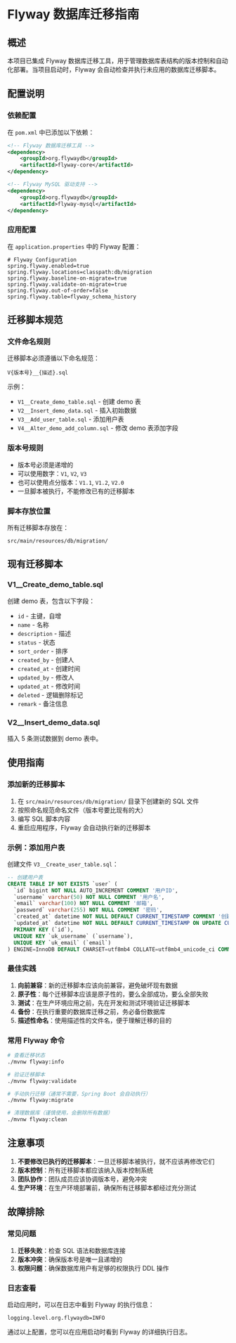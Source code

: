 # Flyway 数据库迁移指南

## 概述

本项目已集成 Flyway 数据库迁移工具，用于管理数据库表结构的版本控制和自动化部署。当项目启动时，Flyway 会自动检查并执行未应用的数据库迁移脚本。

## 配置说明

### 依赖配置

在 `pom.xml` 中已添加以下依赖：

```xml
<!-- Flyway 数据库迁移工具 -->
<dependency>
    <groupId>org.flywaydb</groupId>
    <artifactId>flyway-core</artifactId>
</dependency>

<!-- Flyway MySQL 驱动支持 -->
<dependency>
    <groupId>org.flywaydb</groupId>
    <artifactId>flyway-mysql</artifactId>
</dependency>
```

### 应用配置

在 `application.properties` 中的 Flyway 配置：

```properties
# Flyway Configuration
spring.flyway.enabled=true
spring.flyway.locations=classpath:db/migration
spring.flyway.baseline-on-migrate=true
spring.flyway.validate-on-migrate=true
spring.flyway.out-of-order=false
spring.flyway.table=flyway_schema_history
```

## 迁移脚本规范

### 文件命名规则

迁移脚本必须遵循以下命名规范：

```
V{版本号}__{描述}.sql
```

示例：
- `V1__Create_demo_table.sql` - 创建 demo 表
- `V2__Insert_demo_data.sql` - 插入初始数据
- `V3__Add_user_table.sql` - 添加用户表
- `V4__Alter_demo_add_column.sql` - 修改 demo 表添加字段

### 版本号规则

- 版本号必须是递增的
- 可以使用数字：`V1`, `V2`, `V3`
- 也可以使用点分版本：`V1.1`, `V1.2`, `V2.0`
- 一旦脚本被执行，不能修改已有的迁移脚本

### 脚本存放位置

所有迁移脚本存放在：
```
src/main/resources/db/migration/
```

## 现有迁移脚本

### V1__Create_demo_table.sql
创建 demo 表，包含以下字段：
- `id` - 主键，自增
- `name` - 名称
- `description` - 描述
- `status` - 状态
- `sort_order` - 排序
- `created_by` - 创建人
- `created_at` - 创建时间
- `updated_by` - 修改人
- `updated_at` - 修改时间
- `deleted` - 逻辑删除标记
- `remark` - 备注信息

### V2__Insert_demo_data.sql
插入 5 条测试数据到 demo 表中。

## 使用指南

### 添加新的迁移脚本

1. 在 `src/main/resources/db/migration/` 目录下创建新的 SQL 文件
2. 按照命名规范命名文件（版本号要比现有的大）
3. 编写 SQL 脚本内容
4. 重启应用程序，Flyway 会自动执行新的迁移脚本

### 示例：添加用户表

创建文件 `V3__Create_user_table.sql`：

```sql
-- 创建用户表
CREATE TABLE IF NOT EXISTS `user` (
  `id` bigint NOT NULL AUTO_INCREMENT COMMENT '用户ID',
  `username` varchar(50) NOT NULL COMMENT '用户名',
  `email` varchar(100) NOT NULL COMMENT '邮箱',
  `password` varchar(255) NOT NULL COMMENT '密码',
  `created_at` datetime NOT NULL DEFAULT CURRENT_TIMESTAMP COMMENT '创建时间',
  `updated_at` datetime NOT NULL DEFAULT CURRENT_TIMESTAMP ON UPDATE CURRENT_TIMESTAMP COMMENT '更新时间',
  PRIMARY KEY (`id`),
  UNIQUE KEY `uk_username` (`username`),
  UNIQUE KEY `uk_email` (`email`)
) ENGINE=InnoDB DEFAULT CHARSET=utf8mb4 COLLATE=utf8mb4_unicode_ci COMMENT='用户表';
```

### 最佳实践

1. **向前兼容**：新的迁移脚本应该向前兼容，避免破坏现有数据
2. **原子性**：每个迁移脚本应该是原子性的，要么全部成功，要么全部失败
3. **测试**：在生产环境应用之前，先在开发和测试环境验证迁移脚本
4. **备份**：在执行重要的数据库迁移之前，务必备份数据库
5. **描述性命名**：使用描述性的文件名，便于理解迁移的目的

### 常用 Flyway 命令

```bash
# 查看迁移状态
./mvnw flyway:info

# 验证迁移脚本
./mvnw flyway:validate

# 手动执行迁移（通常不需要，Spring Boot 会自动执行）
./mvnw flyway:migrate

# 清理数据库（谨慎使用，会删除所有数据）
./mvnw flyway:clean
```

## 注意事项

1. **不要修改已执行的迁移脚本**：一旦迁移脚本被执行，就不应该再修改它们
2. **版本控制**：所有迁移脚本都应该纳入版本控制系统
3. **团队协作**：团队成员应该协调版本号，避免冲突
4. **生产环境**：在生产环境部署前，确保所有迁移脚本都经过充分测试

## 故障排除

### 常见问题

1. **迁移失败**：检查 SQL 语法和数据库连接
2. **版本冲突**：确保版本号是唯一且递增的
3. **权限问题**：确保数据库用户有足够的权限执行 DDL 操作

### 日志查看

启动应用时，可以在日志中看到 Flyway 的执行信息：

```
logging.level.org.flywaydb=INFO
```

通过以上配置，您可以在应用启动时看到 Flyway 的详细执行日志。